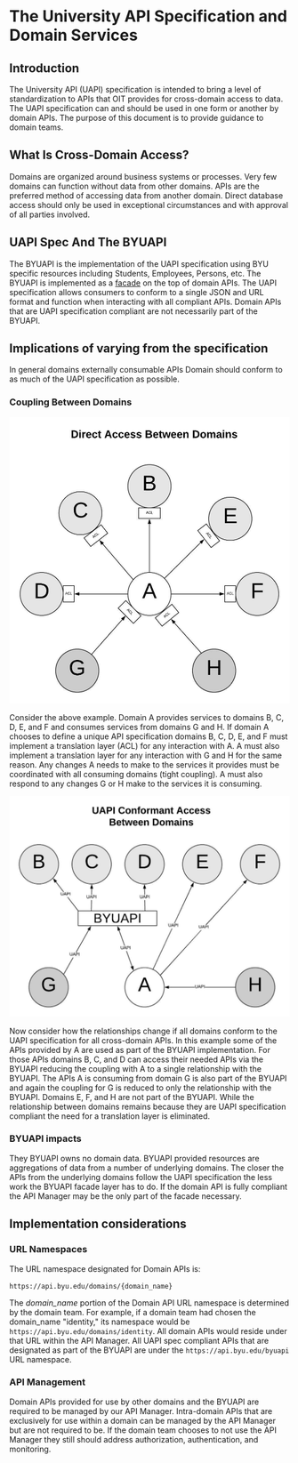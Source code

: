 # The University API Specification and Domain Services

## Introduction
The University API (UAPI) specification is intended to bring a level of standardization to APIs that OIT provides for cross-domain access to data. The UAPI specification can and should be used in one form or another by domain APIs. The purpose of this document is to provide guidance to domain teams.

## What Is Cross-Domain Access?

Domains are organized around business systems or processes. Very few domains can function without data from other domains. APIs are the preferred method of accessing data from another domain. Direct database access should only be used in exceptional circumstances and with approval of all parties involved.  

## UAPI Spec And The BYUAPI

The BYUAPI is the implementation of the UAPI specification using BYU specific resources including Students, Employees, Persons, etc. The BYUAPI is implemented as a [facade](https://en.wikipedia.org/wiki/Facade_pattern) on the top of domain APIs. The UAPI specification allows consumers to conform to a single JSON and URL format and function when interacting with all compliant APIs. Domain APIs that are UAPI specification compliant are not necessarily part of the BYUAPI. 

## Implications of varying from the specification

In general domains externally consumable APIs Domain should conform to as much of the UAPI specification as possible. 

### Coupling Between Domains

![Figure 1](./images/direct-domain-access.jpeg "Figure 1")

Consider the above example. Domain A provides services to domains B, C, D, E, and F and consumes services from domains G and H. If domain A chooses to define a unique API specification domains B, C, D, E, and F must implement a translation layer (ACL) for any interaction with A. A must also implement a translation layer for any interaction with G and H for the same reason. Any changes A needs to make to the services it provides must be coordinated with all consuming domains (tight coupling). A must also respond to any changes G or H make to the services it is consuming.    

![Figure 2](./images/UAPI-access.jpeg "Figure 2")

Now consider how the relationships change if all domains conform to the UAPI specification for all cross-domain APIs. In this example some of the APIs provided by A are used as part of the BYUAPI implementation. For those APIs domains B, C, and D can access their needed APIs via the BYUAPI reducing the coupling with A to a single relationship with the BYUAPI. The APIs A is consuming from domain G is also part of the BYUAPI and again the coupling for G is reduced to only the relationship with the BYUAPI. Domains E, F, and H are not part of the BYUAPI. While the relationship between domains remains because they are UAPI specification compliant the need for a translation layer is eliminated.  

### BYUAPI impacts

They BYUAPI owns no domain data. BYUAPI provided resources are aggregations of data from a number of underlying domains. The closer the APIs from the underlying domains follow the UAPI specification the less work the BYUAPI facade layer has to do. If the domain API is fully compliant the API Manager may be the only part of the facade necessary. 

## Implementation considerations

### URL Namespaces
The URL namespace designated for Domain APIs is:

```
https://api.byu.edu/domains/{domain_name}
```

The *domain_name* portion of the Domain API URL namespace is determined by the domain team. For example, if a domain team had chosen the domain_name "identity," its namespace would be `https://api.byu.edu/domains/identity`. All domain APIs would reside under that URL within the API Manager. All UAPI spec compliant APIs that are designated as part of the BYUAPI are under the `https://api.byu.edu/byuapi` URL namespace. 

### API Management

Domain APIs provided for use by other domains and the BYUAPI are required to be managed by our API Manager. Intra-domain APIs that are exclusively for use within a domain can be managed by the API Manager but are not required to be. If the domain team chooses to not use the API Manager they still should address authorization, authentication, and monitoring.